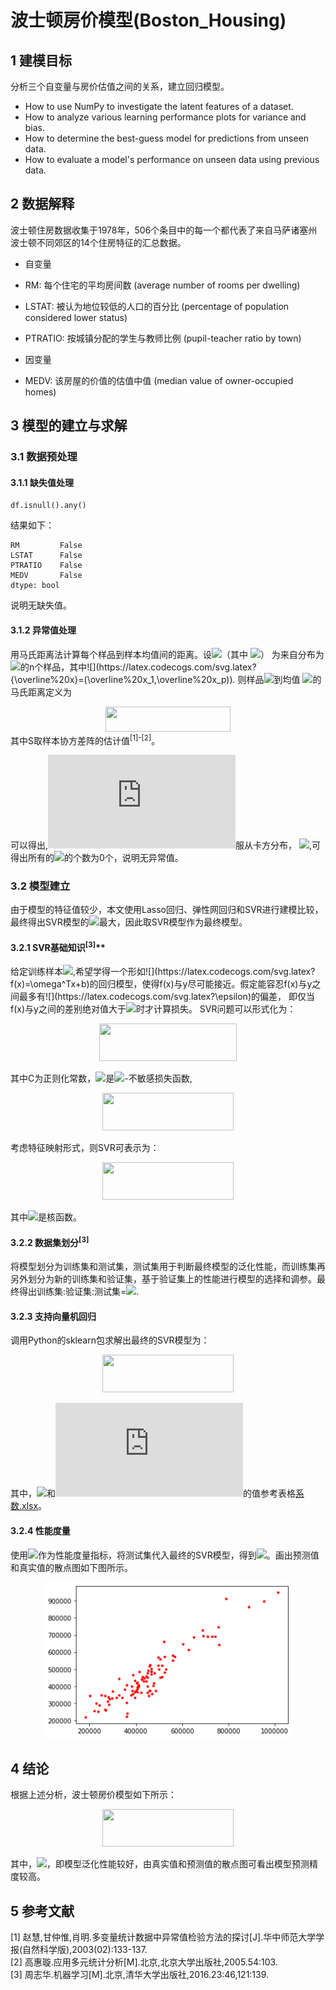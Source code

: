 # 波士顿房价模型(Boston_Housing)

## 1 建模目标
分析三个自变量与房价估值之间的关系，建立回归模型。
- How to use NumPy to investigate the latent features of a dataset.
- How to analyze various learning performance plots for variance and bias.
- How to determine the best-guess model for predictions from unseen data.
- How to evaluate a model's performance on unseen data using previous data.

## 2 数据解释
波士顿住房数据收集于1978年，506个条目中的每一个都代表了来自马萨诸塞州波士顿不同郊区的14个住房特征的汇总数据。
- 自变量
 - RM: 每个住宅的平均房间数 (average number of rooms per dwelling)
 - LSTAT: 被认为地位较低的人口的百分比 (percentage of population considered lower status)
 - PTRATIO: 按城镇分配的学生与教师比例 (pupil-teacher ratio by town)

- 因变量
 - MEDV: 该房屋的价值的估值中值 (median value of owner-occupied homes)

## 3 模型的建立与求解
### 3.1 数据预处理
#### 3.1.1 缺失值处理
```python3
df.isnull().any()
```
结果如下：
```python3
RM         False
LSTAT      False
PTRATIO    False
MEDV       False
dtype: bool
```
说明无缺失值。

#### 3.1.2 异常值处理
用马氏距离法计算每个样品到样本均值间的距离。设![](https://latex.codecogs.com/svg.latex?x^{(1)},...,x^{(n)})（其中 ![](https://latex.codecogs.com/svg.latex?x^{(i)}=(x_{i1},...,x_{ip})%27)）
为来自分布为![](https://latex.codecogs.com/svg.latex?N_p(\overline%20x,S))的n个样品，其中![](https://latex.codecogs.com/svg.latex?{\overline%20x}=(\overline%20x_1,\overline%20x_p)).
则样品![](https://latex.codecogs.com/svg.latex?x^{(i)})到均值 ![](https://latex.codecogs.com/svg.latex?\overline%20x)的马氏距离定义为<br>
<div align=center><img width="200" height="40" src="https://latex.codecogs.com/svg.latex?D_i^2(x)=%20(x_i-\overline%20x)S^{-1}(x_i-\overline%20x)^T"/></div>
其中S取样本协方差阵的估计值<sup>[1]-[2]</sup>。<br>

可以得出,![](https://latex.codecogs.com/svg.latex?D_i)服从卡方分布，
![](https://latex.codecogs.com/svg.latex?\chi^2_{0.05}(4)=11.14),可得出所有的![](https://latex.codecogs.com/svg.latex?D_i^2%3E11.14)的个数为0个，说明无异常值。

### 3.2 模型建立
由于模型的特征值较少，本文使用Lasso回归、弹性网回归和SVR进行建模比较，最终得出SVR模型的![](https://latex.codecogs.com/svg.latex?R^2)最大，因此取SVR模型作为最终模型。

#### 3.2.1 SVR基础知识<sup>[3]</sup>**<br>
给定训练样本![](https://latex.codecogs.com/svg.latex?D=\{(x_1,y_1),(x_2,y_2),...,(x_m,y_m)\},y_i\in{R}),希望学得一个形如![](https://latex.codecogs.com/svg.latex?f(x)=\omega^Tx+b)的回归模型，使得f(x)与y尽可能接近。假定能容忍f(x)与y之间最多有![](https://latex.codecogs.com/svg.latex?\epsilon)的偏差，
即仅当f(x)与y之间的差别绝对值大于![](https://latex.codecogs.com/svg.latex?\epsilon)时才计算损失。
SVR问题可以形式化为：
<div align=center><img width="220" height="60" src="https://latex.codecogs.com/svg.latex?\min%20\limits_{\omega,b}%20\frac{1}{2}||\omega||^2+C\sum\limits_{i=1}^ml_{\epsilon}(f(x_i)-y_i)"/></div>

其中C为正则化常数，![](https://latex.codecogs.com/svg.latex?l_{\epsilon})是![](https://latex.codecogs.com/svg.latex?\epsilon)-不敏感损失函数,
<div align=center><img width="210" height="60" src="https://latex.codecogs.com/svg.latex?l_{\epsilon}(z)=\left\{\begin{aligned}0&,%20&%20if%20|z|\leq%20\epsilon;\\|z|-\epsilon%20&,&otherwise.%20\\\end{aligned}\right."/></div>

考虑特征映射形式，则SVR可表示为：
<div align=center><img width="210" height="60" src="https://latex.codecogs.com/svg.latex?f(x)=\sum\limits_{i=1}^m\alpha_i\kappa(x,x_i)+b"/></div>

其中![](https://latex.codecogs.com/svg.latex?\kappa(x,x_i))是核函数。

#### 3.2.2 数据集划分<sup>[3]</sup>
将模型划分为训练集和测试集，测试集用于判断最终模型的泛化性能，而训练集再另外划分为新的训练集和验证集，基于验证集上的性能进行模型的选择和调参。最终得出训练集:验证集:测试集=![](https://latex.codecogs.com/svg.latex?\frac{13}{25}:\frac{1}{5}:\frac{7}{25}).

#### 3.2.3 支持向量机回归
调用Python的sklearn包求解出最终的SVR模型为：
<div align=center><img width="210" height="60" src="https://latex.codecogs.com/svg.latex?f(x)=\sum\limits_{i=1}^{342}\alpha_i(x^Tx_i)^3+b"/></div>

其中，![](https://latex.codecogs.com/svg.latex?\alpha_i)和![](https://latex.codecogs.com/svg.latex?b)的值参考表格[系数.xlsx](https://github.com/K-m9/Boston_Housing/blob/master/%E7%B3%BB%E6%95%B0.xlsx)。

#### 3.2.4 性能度量
使用![](https://latex.codecogs.com/svg.latex?R^2)作为性能度量指标，将测试集代入最终的SVR模型，得到![](https://latex.codecogs.com/svg.latex?R^2=0.8688)。画出预测值和真实值的散点图如下图所示。
<div align=center><img width="400" height="250" src="https://github.com/K-m9/Boston_Housing/blob/master/pred_true.png"/></div>

## 4 结论
根据上述分析，波士顿房价模型如下所示：
<div align=center><img width="210" height="60" src="https://latex.codecogs.com/svg.latex?f(x)=\sum\limits_{i=1}^{342}\alpha_i(x^Tx_i)^3+b"/></div>

其中，![](https://latex.codecogs.com/svg.latex?R^2=0.8688)，即模型泛化性能较好，由真实值和预测值的散点图可看出模型预测精度较高。

## 5 参考文献
[1] 赵慧,甘仲惟,肖明.多变量统计数据中异常值检验方法的探讨[J].华中师范大学学报(自然科学版),2003(02):133-137.<br>
[2] 高惠璇.应用多元统计分析[M].北京,北京大学出版社,2005.54:103.<br>
[3] 周志华.机器学习[M].北京,清华大学出版社,2016.23:46,121:139.
